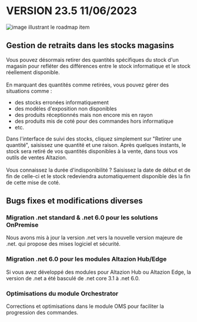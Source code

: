 <div class='releaseNotesVersion'>
<div class='titreEtDate'><h1>VERSION 23.5 <span class='date-release'>11/06/2023</span></h1></div>
<div class='releasesImportantes'>
<!-- item 15929 -->
<div class='roadmapItem'>
<div class='image'><img src='https://aide.altazion.com/fr-fr/ressources/roadmap/2023/qte-retiree-stock-magasin.png' alt='image illustrant le roadmap item' /></div>
<div class='titre'><h2>Gestion de retraits dans les stocks magasins</h2></div>
<div class='description'><div>Vous pouvez désormais retirer des quantités spécifiques du stock d'un magasin pour refléter des différences entre le stock informatique et le stock réellement disponible. </div><div><br> </div><div>En marquant des quantités comme retirées, vous pouvez gérer des situations comme : </div><div><ul><li>des stocks erronées informatiquement </li><li>des modèles d'exposition non disponibles </li><li>des produits réceptionnés mais non encore mis en rayon </li><li>des produits mis de coté pour des commandes hors informatique </li><li>etc. </li> </ul><div>Dans l'interface de suivi des stocks, cliquez simplement sur &quot;Retirer une quantité&quot;, saisissez une quantité et une raison. Après quelques instants, le stock sera retiré de vos quantités disponibles à la vente, dans tous vos outils de ventes Altazion. </div><div><br> </div><div>Vous connaissez la durée d'indisponibilité ? Saisissez la date de début et de fin de celle-ci et le stock redeviendra automatiquement disponible dès la fin de cette mise de coté. </div> </div></div>
</div>
</div>
<h2>Bugs fixes et modifications diverses</h2>
<div class='bugsEtMod'>
<div class='correctionsOuMod'>
<div class='titre'><h3>Migration .net standard & .net 6.0 pour les solutions OnPremise</h3></div>
<div class='description'><div>Nous avons mis à jour la version .net vers la nouvelle version majeure de .net. qui propose&nbsp;<span>des mises logiciel et sécurité.</span> </div></div>
</div>
<div class='correctionsOuMod'>
<div class='titre'><h3>Migration .net 6.0 pour les modules Altazion Hub/Edge</h3></div>
<div class='description'><div>Si vous avez développé des modules pour Altazion Hub ou Altazion Edge, la version de .net a été basculé de .net core 3.1 à .net 6.0. </div></div>
</div>
<div class='correctionsOuMod'>
<div class='titre'><h3>Optimisations du module Orchestrator</h3></div>
<div class='description'><div>Corrections et optimisations dans le module OMS pour faciliter la progression des commandes. </div></div>
</div>
</div>
</div>

